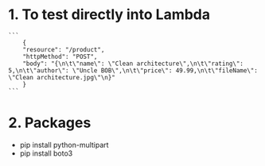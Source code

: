 # 1. To test directly into Lambda

    ```
        {
        "resource": "/product",
        "httpMethod": "POST",
        "body": "{\n\t\"name\": \"Clean architecture\",\n\t\"rating\": 5,\n\t\"author\": \"Uncle BOB\",\n\t\"price\": 49.99,\n\t\"fileName\": \"Clean architecture.jpg\"\n}"
        }
    ```

# 2. Packages

- pip install python-multipart
- pip install boto3
